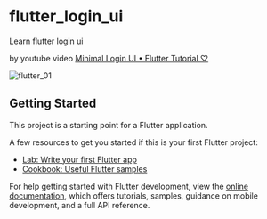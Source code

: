 # flutter_login_ui

Learn flutter login ui

by youtube video [Minimal Login UI • Flutter Tutorial ♡](https://www.youtube.com/watch?v=aJdIkRipgSk)

![flutter_01](https://user-images.githubusercontent.com/25581141/183878229-16b71916-7f81-4185-860b-fcda59cc2b70.png)


## Getting Started

This project is a starting point for a Flutter application.

A few resources to get you started if this is your first Flutter project:

- [Lab: Write your first Flutter app](https://docs.flutter.dev/get-started/codelab)
- [Cookbook: Useful Flutter samples](https://docs.flutter.dev/cookbook)

For help getting started with Flutter development, view the
[online documentation](https://docs.flutter.dev/), which offers tutorials,
samples, guidance on mobile development, and a full API reference.
